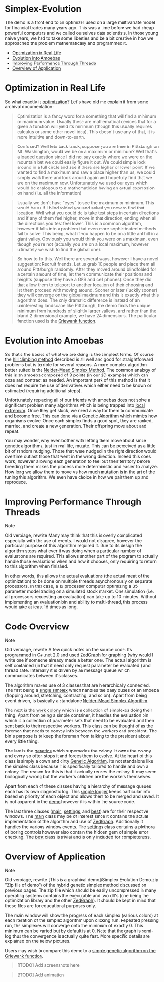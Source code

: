 # Simplex-Evolution
The demo is a front end to an optimizer used on a large multivariate model for financial trades many years ago. This was a time before we had cheap powerful computers and we called ourselves data scientists. In those young naive years, we had to take some liberties and be a bit creative in how we approached the problem mathematically and programmed it.

  * [Optimization in Real Life](#Optimization-in-Real-Life)
  * [Evolution into Amoebas](#Evolution-into-Amoebas)
  * [Improving Performance Through Threads](#Improving-Performance-Through-Threads)
  * [Overview of Application](#Overview-of-Application)

# Optimization in Real Life
So what exactly is [optimization](https://en.wikipedia.org/wiki/Mathematical_optimization)? Let's have old me explain it from some archival documentation:

> Optimization is a fancy word for a something that will find a minimum or maximum value. Usually these are mathematical devices that for a given a function will yield its minimum (though this usually requires calculus or some other novel idea). This doesn't use any of that, it is more intuitive and down-to-earth.

> Confused? Well lets back track, suppose you are here in Pittsburgh on Mt. Washington, would we be on a maximum or minimum? Well that's a loaded question since I did not say exactly where we were on the mountain but we could easily figure it out. We could simple look around in a full circle and see if there are higher or lower point. If we wanted to find a maximum and saw a place higher than us, we could simply walk there and look around again and hopefully find that we are on the maximum now. Unfortunately we used our eyes which would be analogous to a mathematician having an actual expression on hand (i.e. all the information).

> Usually we don't have "eyes" to see the maximum or minimum. This would be as if I blind folded you and asked you now to find that location. Well what you could do is take test steps in certain directions and if any of them feel higher, move in that direction, ending when all the directions you test feel lower. This is a common algorithm, however if falls into a problem that even more sophisticated methods fail to solve. This being, what if you happen to be on a little ant hill in a giant valley. Obviously you would think you were on a maximum, even though you're not (actually you are on a  local maximum, however ultimately we wish to find the global one).

> So how to fix this. Well there are several ways, however I have a novel suggestion: Recruit friends. Let us grab 10 people and place them all around Pittsburgh randomly. After they moved around blindfolded for a certain amount of time, let them communicate their positions and heights (suppose they have a GPS and cell phones). Once they did that allow them to teleport to another location of their choosing and let them proceed with moving around. Sooner or later (luckily sooner) they will converge on the global maximum and this is exactly what this algorithm does. The only dramatic difference is instead of an uninteresting landscape like Pittsburgh, the demo finds the unique minimum from hundreds of slightly larger valleys, and rather than the bland 2 dimensional example, we have 24 dimensions. The particular function used is the  [Griewank function](https://en.wikipedia.org/wiki/Griewank_function).



# Evolution into Amoebas
So that's the basics of what we are doing is the simplest terms. Of course the [hill climbing method](https://en.wikipedia.org/wiki/Hill_climbing#Problems) described is all well and good for straightforward problems but is terrible for several reasons. A more complex algorithm better suited is the [Nelder-Mead Simplex Method](http://en.wikipedia.org/wiki/Nelder-Mead_method "Wiki: Nelder-Mead method"). The common analogy of this is an amoeba composed of 3 points (in our 2D example) which can ooze and contract as needed. An important perk of this method is that it does not require the use of derivatives which either need to be known or estimated (requiring additional steps).

Unfortunately replacing all of our friends with amoebas does not solve a significant problem many algorithms which is being trapped into [local extremum](https://en.wikipedia.org/wiki/Maximum_and_minimum). Once they get stuck, we need a way for them to communicate and become free. This can done via a [Genetic Algorithm](http://en.wikipedia.org/wiki/Genetic_Algorithm "Wiki: Genetic Algorithm") which mimics how organisms evolve. Once each simplex finds a good spot, they are ranked, married, and create a new generation. Their offspring move about and repeat. 

You may wonder, why even bother with letting them move about since genetic algorithms, just in real life, mutate. This can be perceived as a little bit of random nudging. Those that were nudged in the right direction would overtime outlast those that went in the wrong direction. Indeed this does work, however allowing each generation to feel out their territory before breeding them makes the process more deterministic and easier to analyze. How long we allow them to move vs how much mutation is in the art of the tuning this algorithm. We even have choice in how we pair them up and reproduce.



# Improving Performance Through Threads
> [!NOTE]
> Old verbiage, rewrite
Many may think that this is overly complicated especially with the use of events. I would not disagree, however the particular purpose of this algorithm required it. Due to its design the algorithm stops what ever it was doing when a particular number of evaluations are required. This allows another part of the program to actually handle those evaluations when and how it chooses, only requiring to return to this algorithm when finished.

In other words, this allows the actual evaluations (the actual meat of the optimization) to be done on multiple  threads  asynchronously on separate processors. In this case, a 16 processor computer optimizing a 35 parameter model trading on a simulated stock market. One simulation (i.e. all processors requesting an evaluation) can take up to 10 minutes. Without implementing an evaluation bin and ability to multi-thread, this process would take at least 16 times as long.



# Code Overview
> [!NOTE]
> Old verbiage, rewrite
A few quick notes on the source code. Its programmed in  C#  .net 2.0  and used  [ZedGraph](http://zedgraph.org "Graphics package for .net.")  for graphing (why would I write one if someone already made a better one). The actual algorithm is self contained (in that it need only request parameter be evaluated ) and thread safe. Internally it is driven by an  message queue  which communicates between it's  classes.

The algorithm makes use of 3  classes  that are hierarchically connected. The first being a  [single simplex](Source/Simplex.cs)  which handles the daily duties of an amoeba (flopping around, stretching, contracting, and so on). Apart from being event driven, is basically a standalone  [Nelder-Mead Simplex Algorithm](http://en.wikipedia.org/wiki/Nelder-Mead_method "Wiki: Nelder-Mead method").

The next is the  [work colony](Source/SimplexWorkColony.cs)  which is a collection of simplexes doing their thing. Apart from being a simple container, it handles the evaluation bin which is a collection of parameter sets that need to be evaluated and then sent back to their respective workers. This class can be thought of as the foreman that needs to convey info between the workers and president. The bin's purpose is to keep the foreman from talking to the president about every little thing.

The last is the  [genetics](Source/SimplexGenetics.cs)  which supersedes the colony. It owns the colony and every so often stops it and forces them to evolve. At the heart of this class is simply a down and dirty  [Genetic Algorithm](http://en.wikipedia.org/wiki/Genetic_Algorithm "Wiki: Genetic Algorithm"). Its not standalone like the simplex  class  because it is specifically tailored to handle and own a colony. The reason for this is that it actually reuses the colony. It may seem biologically wrong but the worker's children are the workers themselves.

Apart from each of these  classes  having a hierarchy of  message queues  each has its own diagnostic log. This  [simple logger](Source/SimpleLogger.cs)  keeps particular info based on priority of each object and allows them to be merged and saved. It is not apparent in the  [demo](Simplex_Exe.cs)  however it is within the source code.

The last three  classes ([main](Source/Main.cs),  [settings](Source/Settings.cs), and  [best](Source/Best.cs)) are for their respective windows. The  [main](Source/Main.cs)  class  may be of interest since it contains the actual implementation of the algorithm and use of  [ZedGraph](http://zedgraph.org "Graphics package for .net."). Additionally it handles the various window events. The  [settings](Source/Settings.cs) class  contains a plethora of boring  controls  however also contain the hidden gem of simple error checking. The  [best](Source/Best.cs)  class is trivial and is only included for completeness.

# Overview of Application
> [!NOTE]
> Old verbiage, rewrite 
[This is a graphical demo](Simplex Evolution Demo.zip "Zip file of demo")  of the hybrid genetic simplex method discussed on previous pages. The zip file which should be easily uncompressed in many operating systems contains the executable and two dll's (one being the optimization library and the other  [ZedGraph](http://zedgraph.org "Graphics package for .net.")). It should be kept in mind that these files are for educational purposes only.

The main window will show the progress of each simplex (various colors) at each iteration of the simplex algorithm upon clicking run. Repeated pressing run, the simplexes will converge onto the minimum of exactly 0. This minimum can be varied but by default is at 0. Note that the graph is semi-log thus the convergence is actually quite fast. More specific details are explained on the below pictures.

Users may wish to compare this demo to a  [simple genetic algorithm on the Griewank function](http://www.aridolan.com/ga/gaa/Griewank.html).

> [!TODO]
> Add screenshots here

> [!TODO]
> Add animation
